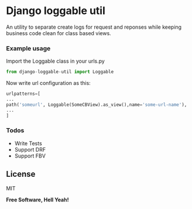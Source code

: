 # Django loggable util

An utility to separate create logs for request and reponses while keeping business code clean for class based views. 

### Example usage

Import the Loggable class in your urls.py
```python
from django-loggable-util import Loggable
```

Now write url configuration as this:

```python
urlpatterns=[
...
path('someurl', Loggable(SomeCBView).as_view(),name='some-url-name'),
...
]
```


### Todos
 - Write Tests
 - Support DRF
 - Support FBV

License
----

MIT

**Free Software, Hell Yeah!**